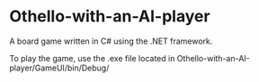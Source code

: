 # Othello-with-an-AI-player
A board game written in C# using the .NET framework.

To play the game, use the .exe file located in Othello-with-an-AI-player/GameUI/bin/Debug/
